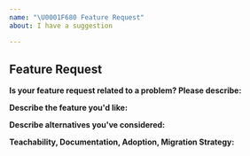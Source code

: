 ```yaml
---
name: "\U0001F680 Feature Request"
about: I have a suggestion

---
```


## Feature Request

**Is your feature request related to a problem? Please describe:**
<!-- A clear and concise description of what the problem is. Ex. I'm always frustrated when [...] -->

**Describe the feature you'd like:**
<!-- A clear and concise description of what you want to happen. -->

**Describe alternatives you've considered:**
<!-- A clear and concise description of any alternative solutions or features you've considered. -->

**Teachability, Documentation, Adoption, Migration Strategy:**
<!-- If you can, explain some scenarios how users might use this, situations it would be helpful in. Any API designs, mockups, or diagrams are also helpful. -->
